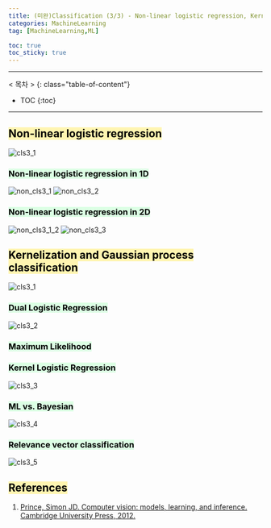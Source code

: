 ```yaml
---
title: (미완)Classification (3/3) - Non-linear logistic regression, Kernelization and Gaussian process classification
categories: MachineLearning
tag: [MachineLearning,ML]

toc: true
toc_sticky: true
---
```


---
< 목차 >
{: class="table-of-content"}
* TOC
{:toc}
---



## <mark style='background-color: #fff5b1'> Non-linear logistic regression </mark>

![cls3_1](https://user-images.githubusercontent.com/48202736/107110680-47403600-688d-11eb-846c-c8fe48f2a28a.png)

### <mark style='background-color: #dcffe4'> Non-linear logistic regression in 1D </mark>

![non_cls3_1](https://user-images.githubusercontent.com/48202736/107110736-a43bec00-688d-11eb-849e-5c875a3366b4.png)
![non_cls3_2](https://user-images.githubusercontent.com/48202736/107110737-a605af80-688d-11eb-8178-ab21a766a800.png)

### <mark style='background-color: #dcffe4'> Non-linear logistic regression in 2D </mark>

![non_cls3_1_2](https://user-images.githubusercontent.com/48202736/107110763-e9f8b480-688d-11eb-9745-0979b9c71d66.png)
![non_cls3_3](https://user-images.githubusercontent.com/48202736/107110739-a7cf7300-688d-11eb-9e95-7c964ba94485.png)

## <mark style='background-color: #fff5b1'> Kernelization and Gaussian process classification </mark>

![cls3_1](https://user-images.githubusercontent.com/48202736/107110680-47403600-688d-11eb-846c-c8fe48f2a28a.png)

### <mark style='background-color: #dcffe4'> Dual Logistic Regression </mark>

![cls3_2](https://user-images.githubusercontent.com/48202736/107110682-48716300-688d-11eb-90b2-53c83ce421ba.png)

### <mark style='background-color: #dcffe4'> Maximum Likelihood </mark>
### <mark style='background-color: #dcffe4'> Kernel Logistic Regression </mark>

![cls3_3](https://user-images.githubusercontent.com/48202736/107110683-48716300-688d-11eb-998f-a346c9005d8b.png)

### <mark style='background-color: #dcffe4'> ML vs. Bayesian </mark>

![cls3_4](https://user-images.githubusercontent.com/48202736/107110684-4909f980-688d-11eb-86c1-5eeab145562e.png)

### <mark style='background-color: #dcffe4'> Relevance vector classification </mark>

![cls3_5](https://user-images.githubusercontent.com/48202736/107110685-49a29000-688d-11eb-81c9-d2bbfa81e6ec.png)




## <mark style='background-color: #fff5b1'> References </mark>

1. [Prince, Simon JD. Computer vision: models, learning, and inference. Cambridge University Press, 2012.](http://www.computervisionmodels.com/)
